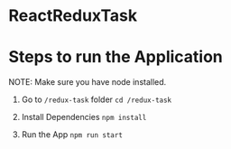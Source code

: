 # ReactReduxTask

# Steps to run the Application 

NOTE: Make sure you have node installed. 

1. Go to `/redux-task` folder
`cd /redux-task`

2. Install Dependencies 
`npm install`

3. Run the App
`npm run start`


